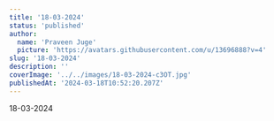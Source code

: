 ```yaml
---
title: '18-03-2024'
status: 'published'
author:
  name: 'Praveen Juge'
  picture: 'https://avatars.githubusercontent.com/u/13696888?v=4'
slug: '18-03-2024'
description: ''
coverImage: '../../images/18-03-2024-c3OT.jpg'
publishedAt: '2024-03-18T10:52:20.207Z'
---
```


18-03-2024